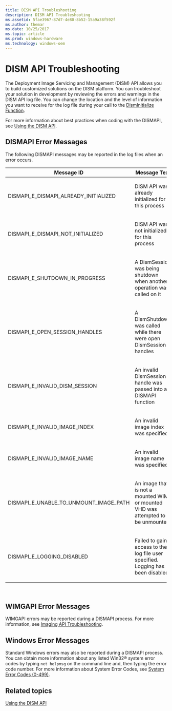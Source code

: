 ```yaml
---
title: DISM API Troubleshooting
description: DISM API Troubleshooting
ms.assetid: 5fae3967-87d7-4e80-8b52-15a9a38f592f
ms.author: themar
ms.date: 10/25/2017
ms.topic: article
ms.prod: windows-hardware
ms.technology: windows-oem
---
```


# DISM API Troubleshooting


The Deployment Image Servicing and Management (DISM) API allows you to build customized solutions on the DISM platform. You can troubleshoot your solution in development by reviewing the errors and warnings in the DISM API log file. You can change the location and the level of information you want to receive for the log file during your call to the [DismInitialize Function](disminitialize-function.md).

For more information about best practices when coding with the DISMAPI, see [Using the DISM API](using-the-dism-api.md).

## <span id="DISMAPI_Error_Messages"></span><span id="dismapi_error_messages"></span><span id="DISMAPI_ERROR_MESSAGES"></span>DISMAPI Error Messages


The following DISMAPI messages may be reported in the log files when an error occurs.

<table>
<colgroup>
<col width="50%" />
<col width="50%" />
</colgroup>
<thead>
<tr class="header">
<th>Message ID</th>
<th>Message Text</th>
</tr>
</thead>
<tbody>
<tr class="odd">
<td><p>DISMAPI_E_DISMAPI_ALREADY_INITIALIZED</p></td>
<td><p>DISM API was already initialized for this process</p></td>
</tr>
<tr class="even">
<td><p>DISMAPI_E_DISMAPI_NOT_INITIALIZED</p></td>
<td><p>DISM API was not initialized for this process</p></td>
</tr>
<tr class="odd">
<td><p>DISMAPI_E_SHUTDOWN_IN_PROGRESS</p></td>
<td><p>A DismSession was being shutdown when another operation was called on it</p></td>
</tr>
<tr class="even">
<td><p>DISMAPI_E_OPEN_SESSION_HANDLES</p></td>
<td><p>A DismShutdown was called while there were open DismSession handles</p></td>
</tr>
<tr class="odd">
<td><p>DISMAPI_E_INVALID_DISM_SESSION</p></td>
<td><p>An invalid DismSession handle was passed into a DISMAPI function</p></td>
</tr>
<tr class="even">
<td><p>DISMAPI_E_INVALID_IMAGE_INDEX</p></td>
<td><p>An invalid image index was specified</p></td>
</tr>
<tr class="odd">
<td><p>DISMAPI_E_INVALID_IMAGE_NAME</p></td>
<td><p>An invalid image name was specified</p></td>
</tr>
<tr class="even">
<td><p>DISMAPI_E_UNABLE_TO_UNMOUNT_IMAGE_PATH</p></td>
<td><p>An image that is not a mounted WIM or mounted VHD was attempted to be unmounted</p></td>
</tr>
<tr class="odd">
<td><p>DISMAPI_E_LOGGING_DISABLED</p></td>
<td><p>Failed to gain access to the log file user specified. Logging has been disabled</p></td>
</tr>
</tbody>
</table>

 

## <span id="WIMGAPI_Error_Messages"></span><span id="wimgapi_error_messages"></span><span id="WIMGAPI_ERROR_MESSAGES"></span>WIMGAPI Error Messages


WIMGAPI errors may be reported during a DISMAPI process. For more information, see [Imaging API Troubleshooting](p_wimgapi.imaging_api_troubleshooting).

## <span id="Windows_Error_Messages"></span><span id="windows_error_messages"></span><span id="WINDOWS_ERROR_MESSAGES"></span>Windows Error Messages


Standard Windows errors may also be reported during a DISMAPI process. You can obtain more information about any listed Win32® system error codes by typing `net helpmsg` on the command line and, then typing the error code number. For more information about System Error Codes, see [System Error Codes (0-499)](http://go.microsoft.com/fwlink/?LinkId=147060).

## <span id="related_topics"></span>Related topics


[Using the DISM API](using-the-dism-api.md)

 

 




